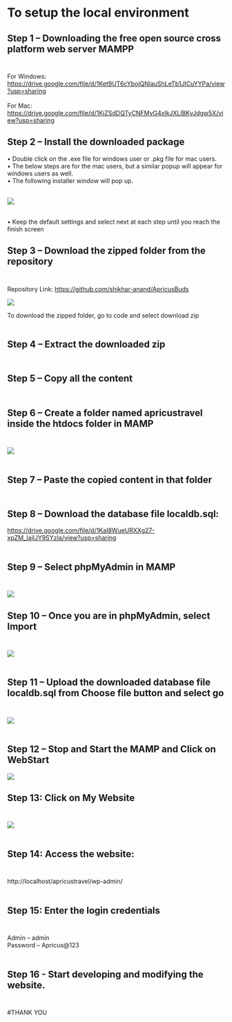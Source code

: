 # To setup the local environment

## Step 1 – Downloading the free open source cross platform web server MAMPP <br><br>
For Windows: https://drive.google.com/file/d/1Ket9UT6cYbojQNlauShLeTb1JICuYYPa/view?usp=sharing <br><br>
For Mac: https://drive.google.com/file/d/1KjZSdDQTyCNFMyG4xlkJXLlBKyJdgw5X/view?usp=sharing

## Step 2 – Install the downloaded package <br>
•	Double click on the .exe file for windows user or .pkg file for mac users.<br>
•	The below steps are for the mac users, but a similar popup will appear for windows users as well.<br>
•	The following installer window will pop up.<br><br>

 ![](readme.fld/image001.png)<br><br>
 
•	Keep the default settings and select next at each step until you reach the finish screen<br>

## Step 3 – Download the zipped folder from the repository <br><br>
Repository Link: https://github.com/shikhar-anand/ApricusBuds <br>

 ![](readme.fld/image003.png)<br>
 
To download the zipped folder, go to code and select download zip<br><br>

## Step 4 – Extract the downloaded zip <br><br>

## Step 5 – Copy all the content <br><br>

## Step 6 – Create a folder named apricustravel inside the htdocs folder in MAMP <br><br>

![](readme.fld/image005.png)<br><br>
 
## Step 7 – Paste the copied content in that folder <br><br>

## Step 8 – Download the database file localdb.sql:<br>
https://drive.google.com/file/d/1KaI8WueURXXg27-xpZM_IajlJY9SYzIa/view?usp=sharing<br><br>

## Step 9 – Select phpMyAdmin in MAMP<br><br>
![](readme.fld/image007.png)<br>

## Step 10 – Once you are in phpMyAdmin, select Import <br><br>

![](readme.fld/image009.png)<br><br>

## Step 11 – Upload the downloaded database file localdb.sql from Choose file button and select go<br><br>

![](readme.fld/image012.png)<br><br>

## Step 12 – Stop and Start the MAMP and Click on WebStart<br>
![](readme.fld/image014.png)<br>

## Step 13: Click on My Website<br><br>
![](readme.fld/image016.png)<br><br>

## Step 14: Access the website: <br><br>
http://localhost/apricustravel/wp-admin/ <br><br>

## Step 15: Enter the login credentials <br><br>
Admin – admin<br>
Password – Apricus@123<br><br>

## Step 16 - Start developing and modifying the website. <br><br>

#THANK YOU
